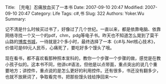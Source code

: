 ﻿Title: ［充电］忍痛放血买了一本书
Date: 2007-09-10 20:47
Modified: 2007-09-10 20:47
Category: Life
Tags: c#,书
Slug: 322
Authors: Yoker.Wu
Summary: 


记不清是什么时候买过书了，好像过了几个世纪。一直以来，都是依靠电脑、依靠网络寻找一个又一个的pdf，chm，pdg等电子书。昨天也不知道怎么晃到了莫干山路的[博库书城](http://www.bookuu.com/)，一待就是2个多小时，最终选择了一本《c#与.Net核心技术》，价值可是69元人民币，心痛死了，要吃好多个馒头了哦。

现在看书，都不喜欢看那种照本宣科的，教你一个步骤一个步骤的做，感觉是在教小孩子似的。这本书不同，他讲c#语法，但他是以点带面，重点突出的说几个重要地方；讲控件，重点说的是怎么更好的利用控件。还有很多，书还没有翻多少，也就不放厥词了，争取看完书，把那些馒头钱给挣回来～～